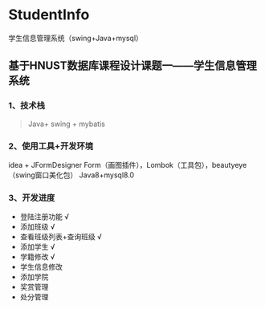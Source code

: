# StudentInfo
学生信息管理系统（swing+Java+mysql）

## 基于HNUST数据库课程设计课题一——学生信息管理系统
### 1、技术栈
> Java+ swing + mybatis

### 2、使用工具+开发环境
  idea + JFormDesigner Form（画图插件），Lombok（工具包），beautyeye（swing窗口美化包）
 Java8+mysql8.0

### 3、开发进度
- 登陆注册功能  &radic;
- 添加班级 &radic;
- 查看班级列表+查询班级 &radic;
- 添加学生 &radic;
- 学籍修改 &radic;
- 学生信息修改
- 添加学院
- 奖赏管理
- 处分管理

